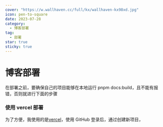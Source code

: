 ```yaml
---
cover: "https://w.wallhaven.cc/full/kx/wallhaven-kx98xd.jpg"
icon: pen-to-square
date: 2023-07-28
category:
  - 博客部署
tag:
  - 部署
star: true
sticky: true
---
```


# 博客部署

在部署之前，要确保自己的项目能够在本地运行 pnpm docs:build，且不能有报错，否则就进行下面的步骤

### 使用 vercel 部署

为了方便，我使用的是[vercel](https://vercel.com/)，使用 GitHub 登录后，通过创建新项目，
